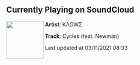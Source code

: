 ## Currently Playing on SoundCloud

[<img align="left" width="100" src="https://i1.sndcdn.com/artworks-000410016909-i0hq8q-t500x500.jpg">](https://soundcloud.com/kagwe/cycles-feat-newman)

**Artist**: KΛGWΣ 

**Track**: Cycles (feat. Newman)

Last updated at 03/11/2021 08:33
